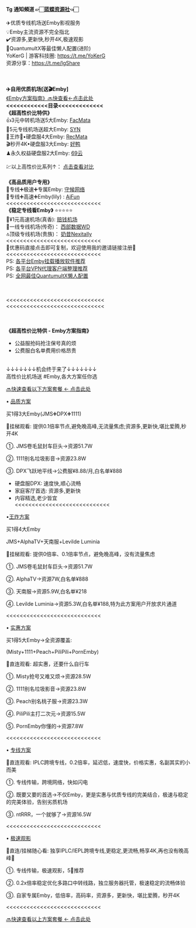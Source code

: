 **Tg 通知頻道 👉🏻[蓝蝶资源社](https://t.me/lgShare/132)👈🏻**<br>
<br>
✈️优质专线机场送Emby影视服务<br>
💡Emby主流资源不完全指北<br>
✔️资源多,更新快,秒开4K,极速观影<br>
🦋QuantumultX等最佳懒人配置(进阶)<br>
YoKerG | 游客科技圈: https://t.me/YoKerG<br>
资源分享：https://t.me/lgShare<br>
<br>
<br>
<br>
**✈️自用优质机场[送🎬Emby]**
<br>
[《Emby方案指南》🔜快查看←点击此处](https://t.me/lgShare/132)
<br>
**<<<<<<<<<<<<目录<<<<<<<<<<<<<**
<br>
**《超高性价比特供》**
<br>
👍3元中转机场送5大Emby: [FacMata](https://t.me/lgShare/127)<br>
🌟5元专线机场送超大Emby: [SYN](https://t.me/lgShare/128)<br>
💯王炸💯•硬盘服4大Emby: [RecMata](https://t.me/lgShare/126)<br>
🎬秒开4K•硬盘服3大Emby: [好鸭](https://t.me/lgShare/125)<br>
♟永久权益硬盘服2大Emby: [69云](https://t.me/lgShare/138)<br>
<br>
💹以上高性价比系列↑： [点击查看对比](https://t.me/lgShare/122)<br>
<br>
**《高品质用户专用》** <br>
🥊专线➕极速➕专属Emby: [守候网络](https://t.me/lgShare/129)<br>
📍专线➕高速➕Emby(lily) : [AiFun](https://t.me/lgShare/129)<br>
<<<<<<<<<<<<<<<<<<<<<<<<<<<<<br>
**《稳定专线看Emby》**  ⭐️⭐️⭐️⭐️⭐️<br>
🦋¥1元高速机场(真香):   [赔钱机场](https://t.me/lgShare/124)<br>
🎱一线专线机场(传奇)： [西部数据WD](https://t.me/lgShare/123)<br>
🔝顶级专线机场(贵族)： [奶昔Nexitally](https://t.me/lgShare/123)<br>
<<<<<<<<<<<<<<<<<<<<<<<<<<<<<br>
🎫优惠码直接点击即可复制，欢迎使用我的邀请链接注册👏<br>
<<<<<<<<<<<<<<<<<<<<<<<<<<<<<br>
PS: [各平台Emby挂载播放软件推荐](https://t.me/lgShare/121)<br>
PS: [各平台VPN代理客户端整理推荐](https://t.me/lgShare/97)<br>
PS: [全网最佳QuantumultX懒人配置](https://t.me/lgShare/150)<br>


<br>
<br>
<<<<<<<<<<<<<<<<<<<<<<<<<<<<<<br>
<<<<<<<<<<<<<<<<<<<<<<<<<<<<<<br>
<br>
<br>


**《超高性价比特供 - Emby方案指南》** 
<br>
 - 公益服抢码抢注保号真的烦<br>
 - 公费服白名单费用价格昂贵<br>
<br>
↓↓↓↓↓↓↓机会终于来了↓↓↓↓↓↓↓<br>
高性价比机场送 #Emby,各大方案任你选<br>

[🔜快速查看以下方案套餐 ← 点击此处](https://t.me/lgShare/122)

• [品质方案](https://t.me/lgShare/125)

买1得3大Emby(JMS➕DPX➕1111) 

👀挂梯观看: 提供0.1倍率节点,避免晚高峰,无流量焦虑;资源多,更新快,堪比爱腾,秒开4K

①. JMS卷毛鼠封车巨头→资源51.7W

②. 1111别名垃圾影音→资源23.8W

③. DPX飞跃地平线→公费服¥8.88/月,白名单¥888

   - 硬盘服DPX: 速度快,顺心流畅
   - 家庭客厅首选: 资源多,更新快
   - 内容精选,老少皆宜<br>
<<<<<<<<<<<<<<<<<<<<<<<<<<<<<br>

•[王炸方案](https://t.me/lgShare/126)

买1得4大Emby

JMS+AlphaTV+天南服+Levilde Luminia

👀挂梯观看: 提供0倍率、0.1倍率节点，避免晚高峰，没有流量焦虑

①. JMS卷毛鼠封车巨头→资源51.7W

②. AlphaTV→资源7W,白名单¥888

③. 天南服→资源5.9W,白名单¥218

④. Levilde Luminia→资源5.3W,白名单¥188,特为此方案用户开放求片通道

<<<<<<<<<<<<<<<<<<<<<<<<<<<<

• [实惠方案](https://t.me/lgShare/127)

买1得5大Emby→全资源覆盖:

(Misty+1111+Peach+PiliPili+PornEmby)

👀直连观看: 超实惠，还要什么自行车

①. Misty抢号又难又烦→资源28.5W

②. 1111别名垃圾影音→资源23.8W

③. Peach别名桃子服→资源23.3W

④. PiliPili主打二次元→资源15.5W

⑤. PornEmby你懂的→资源7.8W

<<<<<<<<<<<<<<<<<<<<<<<<<<<<

• [专线方案](https://t.me/lgShare/128)

👀直连观看: IPLC跨境专线，0.2倍率，延迟低，速度快，价格实惠，名副其实的小而美

①. 专线传输，跨境网络，快如闪电

②. 既要又要的首选→不仅Emby，更是实惠与优质专线的完美结合，极速与稳定的完美体验，告别劣质机场

③. ntRRR，一个就够了→资源16.5W

<<<<<<<<<<<<<<<<<<<<<<<<<<<<

• [极速观影](https://t.me/lgShare/129)

👀直连/挂梯随心看: 独享IPLC/IEPL跨境专线,更稳定,更流畅,畅享4K,再也没有晚高峰💯

①. 专线传输，极速观影，5🌟推荐

②. 0.2x倍率稳定优化多路口中转线路，独立服务器托管，极速稳定的流畅体验

③. 自家专属Emby，低倍率，高码率，资源多，更新快，堪比爱腾，秒开4K

<<<<<<<<<<<<<<<<<<<<<<<<<<<<

[🔜快速查看以上方案套餐 ← 点击此处](https://t.me/lgShare/122)
